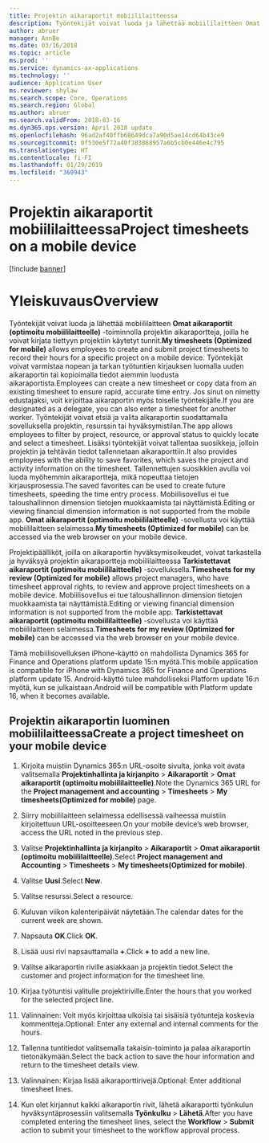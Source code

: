 ```yaml
---
title: Projektin aikaraportit mobiililaitteessa
description: Työntekijät voivat luoda ja lähettää mobiililaitteen Omat aikaraportit (optimoitu mobiililaitteelle) -toiminnolla projektin aikaraportteja, joilla he voivat kirjata tiettyyn projektiin käytetyt tunnit.
author: abruer
manager: AnnBe
ms.date: 03/16/2018
ms.topic: article
ms.prod: ''
ms.service: dynamics-ax-applications
ms.technology: ''
audience: Application User
ms.reviewer: shylaw
ms.search.scope: Core, Operations
ms.search.region: Global
ms.author: abruer
ms.search.validFrom: 2018-03-16
ms.dyn365.ops.version: April 2018 update
ms.openlocfilehash: 96ad2af40ffb68649dca7a90d5ae14cd64b43ce9
ms.sourcegitcommit: 0f530e5f72a40f383868957a6b5cb0e446e4c795
ms.translationtype: HT
ms.contentlocale: fi-FI
ms.lasthandoff: 01/29/2019
ms.locfileid: "360943"
---
```

# <a name="project-timesheets-on-a-mobile-device"></a><span data-ttu-id="59cbf-103">Projektin aikaraportit mobiililaitteessa</span><span class="sxs-lookup"><span data-stu-id="59cbf-103">Project timesheets on a mobile device</span></span>

[!include [banner](../includes/banner.md)]

# <a name="overview"></a><span data-ttu-id="59cbf-104">Yleiskuvaus</span><span class="sxs-lookup"><span data-stu-id="59cbf-104">Overview</span></span>

<span data-ttu-id="59cbf-105">Työntekijät voivat luoda ja lähettää mobiililaitteen **Omat aikaraportit (optimoitu mobiililaitteelle)** -toiminnolla projektin aikaraportteja, joilla he voivat kirjata tiettyyn projektiin käytetyt tunnit.</span><span class="sxs-lookup"><span data-stu-id="59cbf-105">**My timesheets (Optimized for mobile)** allows employees to create and submit project timesheets to record their hours for a specific project on a mobile device.</span></span> <span data-ttu-id="59cbf-106">Työntekijät voivat varmistaa nopean ja tarkan työtuntien kirjauksen luomalla uuden aikaraportin tai kopioimalla tiedot aiemmin luodusta aikaraportista.</span><span class="sxs-lookup"><span data-stu-id="59cbf-106">Employees can create a new timesheet or copy data from an existing timesheet to ensure rapid, accurate time entry.</span></span> <span data-ttu-id="59cbf-107">Jos sinut on nimetty edustajaksi, voit kirjoittaa aikaraportin myös toiselle työntekijälle.</span><span class="sxs-lookup"><span data-stu-id="59cbf-107">If you are designated as a delegate, you can also enter a timesheet for another worker.</span></span> <span data-ttu-id="59cbf-108">Työntekijät voivat etsiä ja valita aikaraportin suodattamalla sovelluksella projektin, resurssin tai hyväksymistilan.</span><span class="sxs-lookup"><span data-stu-id="59cbf-108">The app allows employees to filter by project, resource, or approval status to quickly locate and select a timesheet.</span></span> <span data-ttu-id="59cbf-109">Lisäksi työntekijät voivat tallentaa suosikkeja, jolloin projektin ja tehtävän tiedot tallennetaan aikaraporttiin.</span><span class="sxs-lookup"><span data-stu-id="59cbf-109">It also provides employees with the ability to save favorites, which saves the project and activity information on the timesheet.</span></span> <span data-ttu-id="59cbf-110">Tallennettujen suosikkien avulla voi luoda myöhemmin aikaraportteja, mikä nopeuttaa tietojen kirjausprosessia.</span><span class="sxs-lookup"><span data-stu-id="59cbf-110">The saved favorites can be used to create future timesheets, speeding the time entry process.</span></span> <span data-ttu-id="59cbf-111">Mobiilisovellus ei tue taloushallinnon dimension tietojen muokkaamista tai näyttämistä.</span><span class="sxs-lookup"><span data-stu-id="59cbf-111">Editing or viewing financial dimension information is not supported from the mobile app.</span></span> <span data-ttu-id="59cbf-112">**Omat aikaraportit (optimoitu mobiililaitteelle)** -sovellusta voi käyttää mobiililaitteen selaimessa.</span><span class="sxs-lookup"><span data-stu-id="59cbf-112">**My timesheets (Optimized for mobile)** can be accessed via the web browser on your mobile device.</span></span>

<span data-ttu-id="59cbf-113">Projektipäälliköt, joilla on aikaraportin hyväksymisoikeudet, voivat tarkastella ja hyväksyä projektin aikaraportteja mobiililaitteessa **Tarkistettavat aikaraportit (optimoitu mobiililaitteelle)** -sovelluksella.</span><span class="sxs-lookup"><span data-stu-id="59cbf-113">**Timesheets for my review (Optimized for mobile)** allows project managers, who have timesheet approval rights, to review and approve project timesheets on a mobile device.</span></span> <span data-ttu-id="59cbf-114">Mobiilisovellus ei tue taloushallinnon dimension tietojen muokkaamista tai näyttämistä.</span><span class="sxs-lookup"><span data-stu-id="59cbf-114">Editing or viewing financial dimension information is not supported from the mobile app.</span></span> <span data-ttu-id="59cbf-115">**Tarkistettavat aikaraportit (optimoitu mobiililaitteelle)** -sovellusta voi käyttää mobiililaitteen selaimessa.</span><span class="sxs-lookup"><span data-stu-id="59cbf-115">**Timesheets for my review (Optimized for mobile)** can be accessed via the web browser on your mobile device.</span></span>

<span data-ttu-id="59cbf-116">Tämä mobiilisovelluksen iPhone-käyttö on mahdollista Dynamics 365 for Finance and Operations platform update 15:n myötä.</span><span class="sxs-lookup"><span data-stu-id="59cbf-116">This mobile application is compatible for iPhone with Dynamics 365 for Finance and Operations platform update 15.</span></span>
<span data-ttu-id="59cbf-117">Android-käyttö tulee mahdolliseksi Platform update 16:n myötä, kun se julkaistaan.</span><span class="sxs-lookup"><span data-stu-id="59cbf-117">Android will be compatible with Platform update 16, when it becomes available.</span></span>

<a name="create-a-project-timesheet-on-your-mobile-device"></a><span data-ttu-id="59cbf-118">Projektin aikaraportin luominen mobiililaitteessa</span><span class="sxs-lookup"><span data-stu-id="59cbf-118">Create a project timesheet on your mobile device</span></span>
------------------------------------------------

1.  <span data-ttu-id="59cbf-119">Kirjoita muistiin Dynamics 365:n URL-osoite sivulta, jonka voit avata valitsemalla **Projektinhallinta ja kirjanpito** \> **Aikaraportit** \> **Omat aikaraportit (optimoitu mobiililaitteelle)**.</span><span class="sxs-lookup"><span data-stu-id="59cbf-119">Note the Dynamics 365 URL for the **Project management and accounting** \> **Timesheets** \> **My timesheets(Optimized for mobile)** page.</span></span>

2.  <span data-ttu-id="59cbf-120">Siirry mobiililaitteen selaimessa edellisessä vaiheessa muistiin kirjoitettuun URL-osoitteeseen.</span><span class="sxs-lookup"><span data-stu-id="59cbf-120">On your mobile device’s web browser, access the URL noted in the previous step.</span></span>
 
3.  <span data-ttu-id="59cbf-121">Valitse **Projektinhallinta ja kirjanpito** \> **Aikaraportit** \> **Omat aikaraportit (optimoitu mobiililaitteelle)**.</span><span class="sxs-lookup"><span data-stu-id="59cbf-121">Select **Project management and Accounting** \> **Timesheets** \> **My timesheets(Optimized for mobile)**.</span></span>

4.  <span data-ttu-id="59cbf-122">Valitse **Uusi**.</span><span class="sxs-lookup"><span data-stu-id="59cbf-122">Select **New**.</span></span>

5.  <span data-ttu-id="59cbf-123">Valitse resurssi.</span><span class="sxs-lookup"><span data-stu-id="59cbf-123">Select a resource.</span></span>

6.  <span data-ttu-id="59cbf-124">Kuluvan viikon kalenteripäivät näytetään.</span><span class="sxs-lookup"><span data-stu-id="59cbf-124">The calendar dates for the current week are shown.</span></span>

7.  <span data-ttu-id="59cbf-125">Napsauta **OK**.</span><span class="sxs-lookup"><span data-stu-id="59cbf-125">Click **OK**.</span></span>

8.  <span data-ttu-id="59cbf-126">Lisää uusi rivi napsauttamalla **+**.</span><span class="sxs-lookup"><span data-stu-id="59cbf-126">Click **+** to add a new line.</span></span>

9.  <span data-ttu-id="59cbf-127">Valitse aikaraportin riville asiakkaan ja projektin tiedot.</span><span class="sxs-lookup"><span data-stu-id="59cbf-127">Select the customer and project information for the timesheet line.</span></span>

10. <span data-ttu-id="59cbf-128">Kirjaa työtuntisi valitulle projektiriville.</span><span class="sxs-lookup"><span data-stu-id="59cbf-128">Enter the hours that you worked for the selected project line.</span></span>

11. <span data-ttu-id="59cbf-129">Valinnainen: Voit myös kirjoittaa ulkoisia tai sisäisiä työtunteja koskevia kommentteja.</span><span class="sxs-lookup"><span data-stu-id="59cbf-129">Optional: Enter any external and internal comments for the hours.</span></span>

12. <span data-ttu-id="59cbf-130">Tallenna tuntitiedot valitsemalla takaisin-toiminto ja palaa aikaraportin tietonäkymään.</span><span class="sxs-lookup"><span data-stu-id="59cbf-130">Select the back action to save the hour information and return to the timesheet details view.</span></span>

13. <span data-ttu-id="59cbf-131">Valinnainen: Kirjaa lisää aikaraporttirivejä.</span><span class="sxs-lookup"><span data-stu-id="59cbf-131">Optional: Enter additional timesheet lines.</span></span>

14. <span data-ttu-id="59cbf-132">Kun olet kirjannut kaikki aikaraportin rivit, lähetä aikaraportti työnkulun hyväksyntäprosessiin valitsemalla **Työnkulku** \> **Lähetä**.</span><span class="sxs-lookup"><span data-stu-id="59cbf-132">After you have completed entering the timesheet lines, select the **Workflow** \> **Submit** action to submit your timesheet to the workflow approval process.</span></span>
